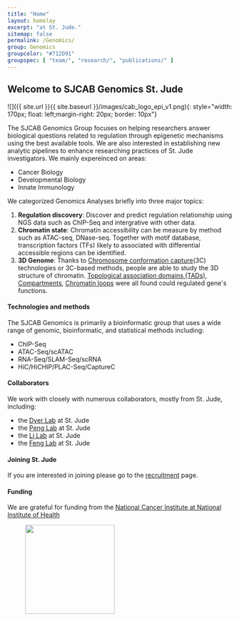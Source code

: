 ```yaml
---
title: "Home"
layout: homelay
excerpt: "at St. Jude."
sitemap: false
permalink: /Genomics/
group: Genomics
groupcolor: "#712D91"
groupspec: [ "team/", "research/", "publications/" ]
---
```


## Welcome to SJCAB Genomics St. Jude


![]({{ site.url }}{{ site.baseurl }}/images/cab_logo_epi_v1.png){: style="width: 170px; float: left;margin-right: 20px; border: 10px"}


The SJCAB Genomics Group focuses on helping researchers answer biological questions related to regulation through epigenetic mechanisms using the best available tools. We are also interested in establishing new analytic pipelines to enhance researching practices of St. Jude investigators. We mainly expereinced on areas:
- Cancer Biology
- Developmental Biology
- Innate Immunology

We categorized Genomics Analyses briefly into three major topics:
1. **Regulation discovery**: Discover and predict regulation relationship using NGS data such as ChIP-Seq and intergrative with other data.
2. **Chromatin state**: Chromatin accessibility can be measure by method such as ATAC-seq, DNase-seq. Together with motif database, transcription factors (TFs) likely to associated with differential accessible regions can be identified.
3. **3D Genome**: Thanks to [Chromosome conformation capture](https://en.wikipedia.org/wiki/Chromosome_conformation_capture)(3C) technologies or 3C-based methods, people are able to study the 3D structure of chromatin. [Topological association domains (TADs)](https://en.wikipedia.org/wiki/Topologically_associating_domain), [Compartments](https://en.wikipedia.org/wiki/Nuclear_organization#A/B_compartments), [Chromatin loops](https://en.wikipedia.org/wiki/Nuclear_organization#DNA_looping) were all found could regulated gene's functions.

#### Technologies and methods
The SJCAB Genomics is primarily a bioinformatic group that uses a wide range of genomic, bioinformatic, and statistical methods including:
- ChIP-Seq
- ATAC-Seq/scATAC
- RNA-Seq/SLAM-Seq/scRNA
- HiC/HiCHIP/PLAC-Seq/CaptureC

#### Collaborators
We work with closely with numerous collaborators, mostly from St. Jude, including:
- the [Dyer Lab](https://www.stjude.org/directory/d/michael-dyer.html) at St. Jude
- the [Peng Lab](https://www.stjude.org/directory/p/jamy-peng.html) at St. Jude
- the [Li Lab](https://www.stjude.org/directory/l/chunliang-li.html) at St. Jude
- the [Feng Lab](https://www.stjude.org/directory/f/yongqiang-feng.html) at St. Jude

#### Joining St. Jude
If you are interested in joining please go to the [recruitment](recruitment) page.

#### Funding
We are grateful for funding from the [National Cancer Institute at National Institute of Health](https://www.cancer.gov/)

<figure class="third">
<img src="{{ site.url }}{{ site.baseurl }}/images/logopic/Logo_NCI.png" style="width: 200px">
</figure>

